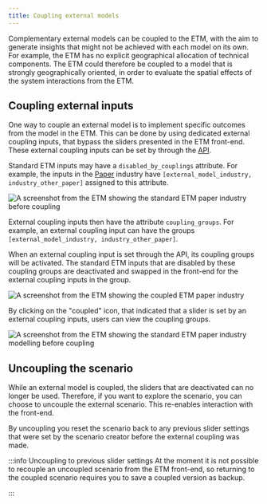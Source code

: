 ```yaml
---
title: Coupling external models
---
```


Complementary external models can be coupled to the ETM, with the aim to generate insights that might not be achieved with each model on its own. For example, the ETM has no explicit geographical allocation of technical components. The ETM could therefore be coupled to a model that is strongly geographically oriented, in order to evaluate the spatial effects of the system interactions from the ETM.

## Coupling external inputs
One way to couple an external model is to implement specific outcomes from the model in the ETM. This can be done by using dedicated external coupling inputs, that bypass the sliders presented in the ETM front-end. These external coupling inputs can be set by through the [API](/api/scenarios#scenario-couplings).

Standard ETM inputs may have a `disabled_by_couplings` attribute. For example, the inputs in the [Paper](https://energytransitionmodel.com/scenario/demand/industry/paper) industry have `[external_model_industry, industry_other_paper]` assigned to this attribute.

<div class="bordered-image">
  <img src="/img/docs/external-coupling/standard_paper_industry.png" alt="A screenshot from the ETM showing the standard ETM paper industry before coupling" />
</div>

External coupling inputs then have the attribute `coupling_groups`. For example, an external coupling input can have the groups `[external_model_industry, industry_other_paper]`.

When an external coupling input is set through the API, its coupling groups will be activated. The standard ETM inputs that are disabled by these coupling groups are deactivated and swapped in the front-end for the external coupling inputs in the group.

<div class="bordered-image">
  <img src="/img/docs/external-coupling/coupled_paper_industry.png" alt="A screenshot from the ETM showing the coupled ETM paper industry" />
</div>

By clicking on the "coupled" icon, that indicated that a slider is set by an external coupling inputs, users can view the coupling groups.

<div class="bordered-image">
  <img src="/img/docs/external-coupling/coupling_groups_paper_industry.png" alt="A screenshot from the ETM showing the standard ETM paper industry modelling before coupling" />
</div>

## Uncoupling the scenario
While an external model is coupled, the sliders that are deactivated can no longer be used. Therefore, if you want to explore the scenario, you can choose to uncouple the external scenario. This re-enables interaction with the front-end.

By uncoupling you reset the scenario back to any previous slider settings that were set by the scenario creator before the external coupling was made.

:::info Uncoupling to previous slider settings
At the moment it is not possible to recouple an uncoupled scenario from the ETM front-end, so returning to the coupled scenario requires you to save a coupled version as backup.

:::
